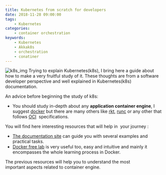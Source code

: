 ```yaml
---
title: Kubernetes from scratch for developers
date: 2018-11-28 09:00:00
tags:
    - Kubernetes
categories:
    - container orchestration 
keywords:
    - Kubernetes
    - Akkak8s
    - orchestration
    - conatiner
---
```

![k8s_img](/mojitoverde/images/k8s.png#floatleft)
Trying to explain Kubernetes(k8s), I bring here a guide about how to make a very fruitful study of it. These thoughts are from a software developer perspective and well explained in Kubernetes(k8s) documentation.

An advice before beginning the study of k8s: 
* You should study in-depth about any **application container engine**, I suggest [docker](https://docs.docker.com/) but there are many others like [rkt](https://coreos.com/rkt/), [runc](https://github.com/opencontainers/runc) or any other that follows [OCI](https://www.opencontainers.org/)  specifications.

You will find here interesting resources that will help in  your journey : 
* [The documentation site](https://docs.docker.com/get-started/#containers-and-virtual-machines) can guide you with several examples and practical tasks.  
* [Docker free lab](https://training.play-with-docker.com/) is very useful too, easy and intuitive and mainly it encompasses the whole learning process in Docker. 

The previous resources will help you to understand the most important aspects related to container engine. 



